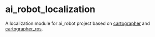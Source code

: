 # ai_robot_localization

A localization module for ai_robot project based on [cartographer](https://github.com/cartographer-project/cartographer) and [cartographer_ros](https://github.com/cartographer-project/cartographer_ros).
